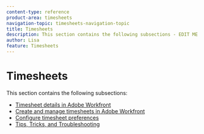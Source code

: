 ```yaml
---
content-type: reference
product-area: timesheets
navigation-topic: timesheets-navigation-topic
title: Timesheets
description: This section contains the following subsections - EDIT ME.
author: Lisa
feature: Timesheets
---
```


# Timesheets

This section contains the following subsections:

* [Timesheet details in Adobe Workfront](../timesheets/timesheets/timesheets.md) 
* [Create and manage timesheets in Adobe Workfront](../timesheets/create-and-manage-timesheets/create-and-manage-timesheets.md) 
* [Configure timesheet preferences](../timesheets/config-timesheet-prefs/configure-timesheet-preferences.md) 
* [Tips, Tricks, and Troubleshooting](../timesheets/tips-tricks-and-troubleshooting/tips-tricks-and-troubleshooting-timesheets.md)


